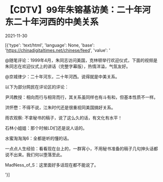 # 【CDTV】99年朱镕基访美：二十年河东二十年河西的中美关系

2021-11-30

[{'type': 'text/html', 'language': None, 'base': 'https://chinadigitaltimes.net/chinese/feed', 'value': '

@随笔评论：1999年4月，朱同志访问美国，克林顿举行欢迎仪式，下面的视频是朱同志在欢迎仪式上的讲话（完整字幕版），热情洋溢，气氛友好。

@京城律少：二十年河东，二十年河西。说得就是中美关系。





以下为部分网民在评论区的评论：



尹鸿教授：相向而行与相背而行，其关系虽同样也有斗有和，但基本性质不一样。

洪怀懋：不得不说，江朱时代还是很重视同美国搞好关系。

雨农观察: 不拿秘书的稿子，说了这么久的话，有文化有水平！

石林小姐姐：那个时候LD们还是说人话的。

水蜜淘淘淘6：全都是听的懂的话。

一点点人生经验：看看现在台上的，一群宵小，不用秘书准备的稿子几句抻头话都说不出来。我们何以堕落至此。

MadNess_of_S：这里面好多话现在都不能说了。

'}]